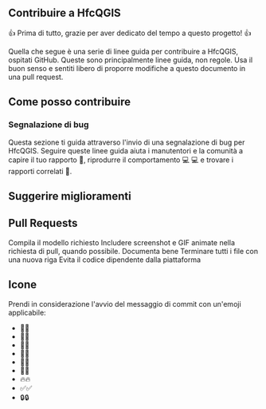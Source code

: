 ## Contribuire a HfcQGIS 

:+1: Prima di tutto, grazie per aver dedicato del tempo a questo progetto! :+1:

Quella che segue è una serie di linee guida per contribuire a HfcQGIS, ospitati GitHub. Queste sono principalmente linee guida, non regole. Usa il buon senso e sentiti libero di proporre modifiche a questo documento in una pull request.

## Come posso contribuire

### Segnalazione di bug
Questa sezione ti guida attraverso l'invio di una segnalazione di bug per HfcQGIS. Seguire queste linee guida aiuta i manutentori e la comunità a capire il tuo rapporto 📝, riprodurre il comportamento 💻 💻 e trovare i rapporti correlati 🔎.


## Suggerire miglioramenti

## Pull Requests

Compila il modello richiesto
Includere screenshot e GIF animate nella richiesta di pull, quando possibile.
Documenta bene
Terminare tutti i file con una nuova riga
Evita il codice dipendente dalla piattaforma

## Icone

Prendi in considerazione l'avvio del messaggio di commit con un'emoji applicabile:
* 🎨:art: 
* 📝:memo:
* 🐧:penguin:
* 🍎:apple:
* 🏁:checkered_flag:
* 🐛:bug:
* 🔥:fire:
* ✅:white_check_mark:
* 🔒:lock: